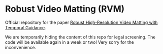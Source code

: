 # Robust Video Matting (RVM)

Official repository for the paper [Robust High-Resolution Video Matting with Temporal Guidance](https://peterl1n.github.io/RobustVideoMatting/).

We are temporarily hiding the content of this repo for legal screening. The code will be available again in a week or two! Very sorry for the inconvenience.
